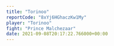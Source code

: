 ```yaml
---
title: "Torinoo"
reportCode: "8xYj6HGhaczKw1My"
player: "Torinoo"
fight: "Prince Malchezaar"
date: 2021-09-08T20:17:22.766000+00:00
---
```

